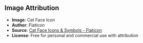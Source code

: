 ## Image Attribution

- **Image**: Cat Face Icon
- **Author**: Flaticon
- **Source**: [Cat Face Icons & Symbols - Flaticon](https://www.flaticon.com/free-icons/cat-face)
- **License**: Free for personal and commercial use with attribution
